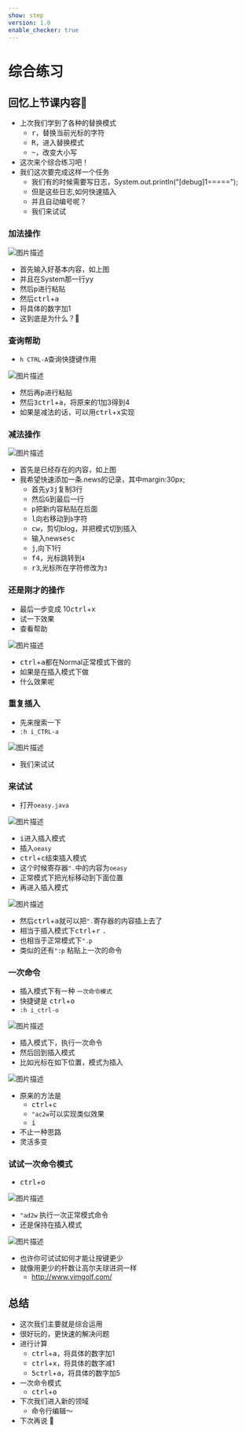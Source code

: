 ```yaml
---
show: step
version: 1.0
enable_checker: true
---
```


# 综合练习

## 回忆上节课内容🤔

- 上次我们学到了各种的替换模式
	- <kbd>r</kbd>，替换当前光标的字符
 	- <kbd>R</kbd>，进入替换模式
 	- <kbd>~</kbd>，改变大小写
- 这次来个综合练习吧！
- 我们这次要完成这样一个任务
	- 我们有的时候需要写日志，System.out.println("[debug]1=====");
	- 但是这些日志,如何快速插入
	- 并且自动编号呢？
	- 我们来试试

### 加法操作

![图片描述](https://doc.shiyanlou.com/courses/uid1190679-20210131-1612101778185)

- 首先输入好基本内容，如上图
- 并且在System那一行<kbd>y</kbd><kbd>y</kbd>
- 然后<kbd>p</kbd>进行粘贴
- 然后<kbd>ctrl</kbd>+<kbd>a</kbd>
- 将具体的数字加1
- 这到底是为什么？🧐

### 查询帮助
- `h CTRL-A`查询快捷键作用

![图片描述](https://doc.shiyanlou.com/courses/uid1190679-20210705-1625455124299)

- 然后再<kbd>p</kbd>进行粘贴
- 然后<kbd>3</kbd><kbd>ctrl</kbd>+<kbd>a</kbd>，将原来的1加3得到4
- 如果是减法的话，可以用<kbd>ctrl</kbd>+<kbd>x</kbd>实现

### 减法操作

![图片描述](https://doc.shiyanlou.com/courses/uid1190679-20210131-1612102206977)

- 首先是已经存在的内容，如上图
- 我希望快速添加一条.news的记录，其中margin:30px;
	- 首先<kbd>y</kbd><kbd>3</kbd><kbd>j</kbd>复制3行
	- 然后<kbd>G</kbd>到最后一行
	- <kbd>p</kbd>把新内容粘贴在后面
	- <kbd>l</kbd>向右移动到`b`字符
	- <kbd>c</kbd><kbd>w</kbd>，剪切blog，并把模式切到插入
	- 输入news<kbd>esc</kbd>
	- <kbd>j</kbd>,向下1行
	- <kbd>f</kbd><kbd>4</kbd>，光标跳转到`4`
	- <kbd>r</kbd><kbd>3</kbd>,光标所在字符修改为`3`

### 还是刚才的操作
- 最后一步变成 10<kbd>ctrl</kbd>+<kbd>x</kbd>
- 试一下效果
- 查看帮助

![图片描述](https://doc.shiyanlou.com/courses/uid1190679-20210705-1625455417982)

- <kbd>ctrl</kbd>+<kbd>a</kbd>都在Normal正常模式下做的
- 如果是在插入模式下做
- 什么效果呢

### 重复插入

- 先来搜索一下
- `:h i_CTRL-a`

![图片描述](https://doc.shiyanlou.com/courses/uid1190679-20210726-1627306345119)

- 我们来试试

### 来试试
- 打开`oeasy.java`

![图片描述](https://doc.shiyanlou.com/courses/uid1190679-20210726-1627306628326)

- <kbd>i</kbd>进入插入模式
- 插入` oeasy `
- <kbd>ctrl</kbd>+<kbd>c</kbd>结束插入模式
- 这个时候寄存器`".`中的内容为` oeasy `
- 正常模式下把光标移动到下面位置
- 再进入插入模式

![图片描述](https://doc.shiyanlou.com/courses/uid1190679-20210726-1627306792103)

- 然后<kbd>ctrl</kbd>+<kbd>a</kbd>就可以把`".`寄存器的内容插上去了
- 相当于插入模式下<kbd>ctrl</kbd>+<kbd>r</kbd>  <kbd>.</kbd>
- 也相当于正常模式下`".p`
- 类似的还有`":p` 粘贴上一次的命令

### 一次命令

- 插入模式下有一种 `一次命令模式`
- 快捷键是 <kbd>ctrl</kbd>+<kbd>o</kbd>
- `:h i_ctrl-o`

![图片描述](https://doc.shiyanlou.com/courses/uid1190679-20210727-1627395771154)

- 插入模式下，执行一次命令
- 然后回到插入模式
- 比如光标在如下位置，模式为插入

![图片描述](https://doc.shiyanlou.com/courses/uid1190679-20210727-1627395720447)

- 原来的方法是
	- <kbd>ctrl</kbd>+<kbd>c</kbd>
	- `"ac2w`可以实现类似效果
	- <kbd>i</kbd>
- 不止一种思路
- 灵活多变

### 试试一次命令模式

- <kbd>ctrl</kbd>+<kbd>o</kbd>

![图片描述](https://doc.shiyanlou.com/courses/uid1190679-20210727-1627395882556)

- `"ad2w` 执行一次正常模式命令
- 还是保持在插入模式

![图片描述](https://doc.shiyanlou.com/courses/uid1190679-20210727-1627395975125)

- 也许你可试试如何才能让按键更少
- 就像用更少的杆数让高尔夫球进洞一样
	- http://www.vimgolf.com/

## 总结

- 这次我们主要就是综合运用
- 很好玩的，更快速的解决问题
- 进行计算
	- <kbd>ctrl</kbd>+<kbd>a</kbd>，将具体的数字加1
 	- <kbd>ctrl</kbd>+<kbd>x</kbd>，将具体的数字减1
 	- <kbd>5</kbd><kbd>ctrl</kbd>+<kbd>a</kbd>，将具体的数字加5
 - 一次命令模式
	- <kbd>ctrl</kbd>+<kbd>o</kbd>
- 下次我们进入新的领域
	- 命令行编辑～
- 下次再说 👋